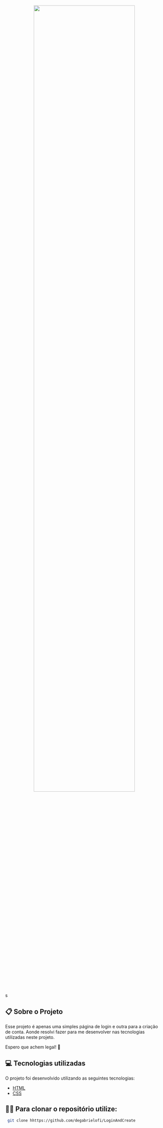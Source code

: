   <br>
  <p align="center">
  <img alt"Video" src="./GitHub/Página Final.gif" width="80%">
  </p>s
  <br>
  
  ## :clipboard: Sobre o Projeto
  
  Esse projeto é apenas uma simples página de login e outra para a criação de conta. Aonde resolvi fazer para me desenvolver nas tecnologias utilizadas neste projeto. 
 
  Espero que achem legal! 🤩
  

## :computer: Tecnologias utilizadas
  
 O projeto foi desenvolvido utilizando as seguintes tecnologias:
  
 - [HTML](https://developer.mozilla.org/pt-BR/docs/Web/HTML)
 - [CSS](https://developer.mozilla.org/pt-BR/docs/Web/CSS)

## 🕵️‍♂️ Para clonar o repositório utilize:
```bash
 git clone hhttps://github.com/degabrielofi/LoginAndCreate
```
